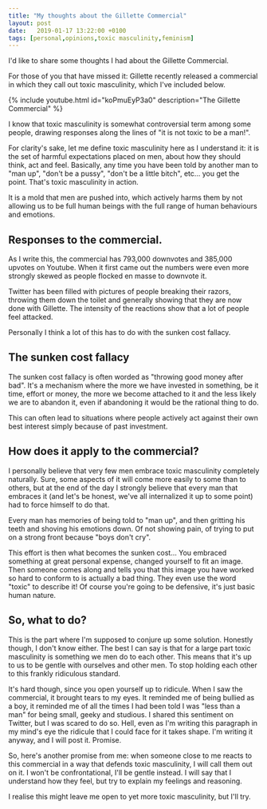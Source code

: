 ```yaml
---
title: "My thoughts about the Gillette Commercial"
layout: post
date:   2019-01-17 13:22:00 +0100
tags: [personal,opinions,toxic masculinity,feminism]
---
```

I'd like to share some thoughts I had about the Gillette Commercial.

For those of you that have missed it: Gillette recently released a
commercial in which they call out toxic masculinity, which I've included below.

{% include youtube.html id="koPmuEyP3a0" description="The Gillette Commercial" %}

I know that toxic masculinity is somewhat controversial term
among some people, drawing responses along the lines of "it is not toxic
to be a man!".

For clarity's sake, let me define toxic masculinity here as I understand
it: it is the set of harmful expectations placed on men, about how they should
think, act and feel. Basically, any time you have been told by another
man to "man up", "don't be a pussy", "don't be a little bitch", etc...
you get the point. That's toxic masculinity in action.

It is a mold that men are pushed into, which actively harms them by not
allowing us to be full human beings with the full range of human
behaviours and emotions.

Responses to the commercial.
----------------------------

As I write this, the commercial has 793,000 downvotes and 385,000
upvotes on Youtube. When it first came out the numbers were even more
strongly skewed as people flocked en masse to downvote it.

Twitter has been filled with pictures of people breaking their razors,
throwing them down the toilet and generally showing that they are now
done with Gillette. The intensity of the reactions show that a lot of
people feel attacked.

Personally I think a lot of this has to do with the sunken cost fallacy.

The sunken cost fallacy
-----------------------

The sunken cost fallacy is often worded as "throwing good money after
bad". It's a mechanism where the more we have invested in something, be
it time, effort or money, the more we become attached to it and the less
likely we are to abandon it, even if abandoning it would be the rational
thing to do.

This can often lead to situations where people actively act against
their own best interest simply because of past investment.

How does it apply to the commercial?
---------------------------------

I personally believe that very few men embrace toxic masculinity
completely naturally. Sure, some aspects of it will come more easily to
some than to others, but at the end of the day I strongly believe that
every man that embraces it (and let's be honest, we've all internalized
it up to some point) had to force himself to do that.

Every man has memories of being told to "man up", and then gritting his
teeth and shoving his emotions down. Of not showing pain, of trying to
put on a strong front because "boys don't cry".

This effort is then what becomes the sunken cost... You embraced
something at great personal expense, changed yourself to fit an image.
Then someone comes along and tells you that this image you have worked so
hard to conform to is actually a bad thing. They even use the word "toxic"
to describe it! Of course you're going to be defensive, it's just basic 
human nature.

So, what to do?
---------------

This is the part where I'm supposed to conjure up some solution.
Honestly though, I don't know either. The best I can say is that for a
large part toxic masculinity is something we men do to each other. This
means that it's up to us to be gentle with ourselves and other men. To
stop holding each other to this frankly ridiculous standard.

It's hard though, since you open yourself up to ridicule. When I saw the
commercial, it brought tears to my eyes. It reminded me of being bullied
as a boy, it reminded me of all the times I had been told I was "less
than a man" for being small, geeky and studious. I shared this sentiment
on Twitter, but I was scared to do so. Hell, even as I'm writing this
paragraph in my mind's eye the ridicule that I could face for it takes
shape. I'm writing it anyway, and I will post it. Promise.

So, here's another promise from me: when someone close to me reacts to
this commercial in a way that defends toxic masculinity, I will call
them out on it. I won't be confrontational, I'll be gentle instead. I
will say that I understand how they feel, but try to explain my feelings
and reasoning.

I realise this might leave me open to yet more toxic masculinity, but
I'll try.
